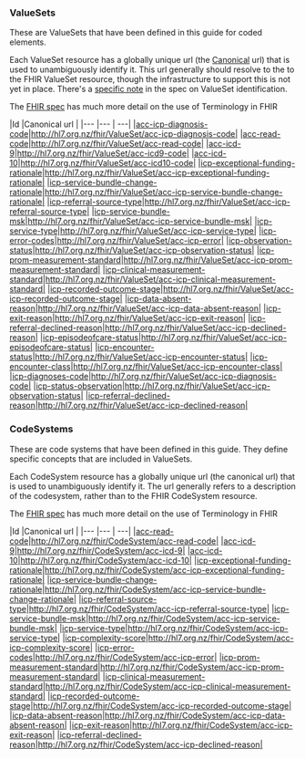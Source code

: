 ### ValueSets

These are ValueSets that have been defined in this guide for coded elements.

Each ValueSet resource has a globally unique url (the [Canonical](http://hl7.org/fhir/references.html#canonical) url) that is used to unambiguously identify it.
This url generally should resolve to the to the FHIR ValueSet resource, though the infrastructure to support this is not yet in place. There's a [specific note](http://hl7.org/fhir/valueset.html#ident) in the spec on ValueSet identification.

The [FHIR spec](http://hl7.org/fhir/terminology-module.html) has much more detail on the use of Terminology in FHIR

<div class="tableGridded"></div>

|Id |Canonical url |
|--- |--- | ---|
|[acc-icp-diagnosis-code](ValueSet-acc-icp-diagnosis-code.html)|http://hl7.org.nz/fhir/ValueSet/acc-icp-diagnosis-code|
|[acc-read-code](ValueSet-acc-read-code.html)|http://hl7.org.nz/fhir/ValueSet/acc-read-code|
|[acc-icd-9](ValueSet-acc-icd9.html)|http://hl7.org.nz/fhir/ValueSet/acc-icd9-code|
|[acc-icd-10](ValueSet-acc-icd10.html)|http://hl7.org.nz/fhir/ValueSet/acc-icd10-code|
|[icp-exceptional-funding-rationale](ValueSet-acc-icp-exceptional-funding-rationale.html)|http://hl7.org.nz/fhir/ValueSet/acc-icp-exceptional-funding-rationale|
|[icp-service-bundle-change-rationale](ValueSet-acc-icp-service-bundle-change-rationale.html)|http://hl7.org.nz/fhir/ValueSet/acc-icp-service-bundle-change-rationale|
|[icp-referral-source-type](ValueSet-acc-icp-referral-source-type.html)|http://hl7.org.nz/fhir/ValueSet/acc-icp-referral-source-type|
|[icp-service-bundle-msk](ValueSet-acc-icp-service-bundle-msk.html)|http://hl7.org.nz/fhir/ValueSet/acc-icp-service-bundle-msk|
|[icp-service-type](ValueSet-acc-icp-service-type.html)|http://hl7.org.nz/fhir/ValueSet/acc-icp-service-type|
|[icp-error-codes](ValueSet-acc-icp-error.html)|http://hl7.org.nz/fhir/ValueSet/acc-icp-error|
|[icp-observation-status](ValueSet-acc-icp-observation-status.html)|http://hl7.org.nz/fhir/ValueSet/acc-icp-observation-status|
|[icp-prom-measurement-standard](ValueSet-acc-icp-prom-measurement-standard.html)|http://hl7.org.nz/fhir/ValueSet/acc-icp-prom-measurement-standard|
|[icp-clinical-measurement-standard](ValueSet-acc-icp-clinical-measurement-standard.html)|http://hl7.org.nz/fhir/ValueSet/acc-icp-clinical-measurement-standard|
|[icp-recorded-outcome-stage](ValueSet-acc-icp-recorded-outcome-stage.html)|http://hl7.org.nz/fhir/ValueSet/acc-icp-recorded-outcome-stage|
|[icp-data-absent-reason](ValueSet-acc-icp-data-absent-reason.html)|http://hl7.org.nz/fhir/ValueSet/acc-icp-data-absent-reason|
|[icp-exit-reason](ValueSet-acc-icp-exit-reason.html)|http://hl7.org.nz/fhir/ValueSet/acc-icp-exit-reason|
|[icp-referral-declined-reason](ValueSet-acc-icp-declined-reason.html)|http://hl7.org.nz/fhir/ValueSet/acc-icp-declined-reason|
|[icp-episodeofcare-status](ValueSet-acc-icp-episodeofcare-status.html)|http://hl7.org.nz/fhir/ValueSet/acc-icp-episodeofcare-status|
|[icp-encounter-status](ValueSet-acc-icp-encounter-status.html)|http://hl7.org.nz/fhir/ValueSet/acc-icp-encounter-status|
|[icp-encounter-class](ValueSet-acc-icp-encounter-class.html)|http://hl7.org.nz/fhir/ValueSet/acc-icp-encounter-class|
|[icp-diagnoses-code](ValueSet-acc-icp-diagnosis-code.html)|http://hl7.org.nz/fhir/ValueSet/acc-icp-diagnosis-code|
|[icp-status-observation](ValueSet-acc-icp-observation-status.html)|http://hl7.org.nz/fhir/ValueSet/acc-icp-observation-status|
|[icp-referral-declined-reason](ValueSet-acc-icp-declined-reason.html)|http://hl7.org.nz/fhir/ValueSet/acc-icp-declined-reason|

### CodeSystems

These are code systems that have been defined in this guide. They define specific concepts that are included in ValueSets.

Each CodeSystem resource has a globally unique url (the canonical url) that is used to unambiguously identify it. The url generally refers to a description of the codesystem, rather than to the FHIR CodeSystem resource.

The [FHIR spec](http://hl7.org/fhir/terminology-module.html) has much more detail on the use of Terminology in FHIR

<div class="tableGridded"></div>

|Id |Canonical url |
|--- |--- | ---|
|[acc-read-code](CodeSystem-acc-read-code.html)|http://hl7.org.nz/fhir/CodeSystem/acc-read-code|
|[acc-icd-9](CodeSystem-acc-icd9.html)|http://hl7.org.nz/fhir/CodeSystem/acc-icd-9|
|[acc-icd-10](CodeSystem-acc-icd10.html)|http://hl7.org.nz/fhir/CodeSystem/acc-icd-10|
|[icp-exceptional-funding-rationale](CodeSystem-acc-icp-exceptional-funding-rationale.html)|http://hl7.org.nz/fhir/CodeSystem/acc-icp-exceptional-funding-rationale|
|[icp-service-bundle-change-rationale](CodeSystem-acc-icp-service-bundle-change-rationale.html)|http://hl7.org.nz/fhir/CodeSystem/acc-icp-service-bundle-change-rationale|
|[icp-referral-source-type](CodeSystem-acc-icp-referral-source-type.html)|http://hl7.org.nz/fhir/CodeSystem/acc-icp-referral-source-type|
|[icp-service-bundle-msk](CodeSystem-acc-icp-service-bundle-msk.html)|http://hl7.org.nz/fhir/CodeSystem/acc-icp-service-bundle-msk|
|[icp-service-type](CodeSystem-acc-icp-service-type.html)|http://hl7.org.nz/fhir/CodeSystem/acc-icp-service-type|
|[icp-complexity-score](CodeSystem-acc-icp-complexity-score.html)|http://hl7.org.nz/fhir/CodeSystem/acc-icp-complexity-score|
|[icp-error-codes](CodeSystem-acc-icp-error.html)|http://hl7.org.nz/fhir/CodeSystem/acc-icp-error|
|[icp-prom-measurement-standard](CodeSystem-acc-icp-prom-measurement-standard.html)|http://hl7.org.nz/fhir/CodeSystem/acc-icp-prom-measurement-standard|
|[icp-clinical-measurement-standard](CodeSystem-acc-icp-clinical-measurement-standard.html)|http://hl7.org.nz/fhir/CodeSystem/acc-icp-clinical-measurement-standard|
|[icp-recorded-outcome-stage](CodeSystem-acc-icp-recorded-outcome-stage.html)|http://hl7.org.nz/fhir/CodeSystem/acc-icp-recorded-outcome-stage|
|[icp-data-absent-reason](CodeSystem-acc-icp-data-absent-reason.html)|http://hl7.org.nz/fhir/CodeSystem/acc-icp-data-absent-reason|
|[icp-exit-reason](CodeSystem-acc-icp-exit-reason.html)|http://hl7.org.nz/fhir/CodeSystem/acc-icp-exit-reason|
|[icp-referral-declined-reason](CodeSystem-acc-icp-declined-reason.html)|http://hl7.org.nz/fhir/CodeSystem/acc-icp-declined-reason|